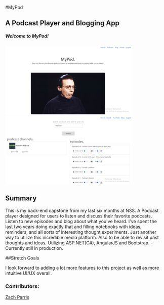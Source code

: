 #MyPod

## A Podcast Player and Blogging App

##### Welcome to MyPod!
<img src="https://github.com/ZachParris/MyPodWebAPI/blob/master/screenshots/MyPod-BE-Capstone.png" width="400">

<img src="https://github.com/ZachParris/MyPodWebAPI/blob/master/screenshots/MyPod-Search.png" width="400">


## Summary

This is my back-end capstone from my last six months at NSS. A Podcast player designed for users to listen and discuss their favorite podcasts. Listen to new episodes and blog about what you've heard. I've spent the last two years doing exactly that and filling notebooks with ideas, reminders, and all sorts of interesting thought experiments. Just another way to utilize this incredible media platform. Also to be able to revisit past thoughts and ideas. Utilizing ASP.NET(C#), AngularJS and Bootstrap. -Currently still in production.

##Stretch Goals

I look forward to adding a lot more features to this project as well as more intuitive UI/UX overall. 

### Contributors:
[Zach Parris](https://github.com/ZachParris)